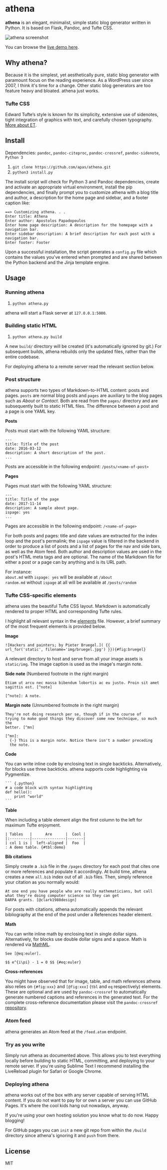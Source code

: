 # athena

**athena** is an elegant, minimalist, simple static blog generator
written in Python. It is based on Flask, Pandoc, and Tufte CSS.

![athena screenshot](/static/athena.png)

You can browse the [live demo here][demo].

## Why athena?

Because it is the simplest, yet aesthetically pure, static blog generator with
paramount focus on the reading experience. As a WordPress user since 2007, I
think it's time for a change. Other static blog generators are too feature
heavy and bloated. athena just works.

### Tufte CSS

Edward Tufte’s style is known for its simplicity, extensive use of sidenotes,
tight integration of graphics with text, and carefully chosen typography.
[More about ET][et].

## Install

Dependencies: `pandoc`, `pandoc-citeproc`, `pandoc-crossref`,
`pandoc-sidenote`, `Python 3`

1. `git clone https://github.com/apas/athena.git`
1. `python3 install.py`

The install script will check for Python 3 and Pandoc dependencies, create
and activate an appropriate virtual environment, install the pip dependencies,
and finally prompt you to customize athena with a blog title and author, a
description for the home page and sidebar, and a footer caption like:

``` {.bash}
==> Customizing athena. . .
Enter title: Athena
Enter author: Apostolos Papadopoulos
Enter home page description: A description for the homepage with a navigation bar.
Enter sidebar description: A brief description for each post with a navigation bar.
Enter footer: Footer
```

Upon a successful installation, the script generates a `config.py` file which
contains the values you've entered when prompted and are shared between
the Python backend and the Jinja template engine.

## Usage

### Running athena

1. `python athena.py`

athena will start a Flask server at `127.0.0.1:5000`.

### Building static HTML

1. `python athena.py build`

A new `build/` directory will be created (it's automatically ignored by git.)
For subsequent builds, athena rebuilds only the updated files, rather than the
entire codebase.

For deploying athena to a remote server read the relevant section below.

### Post structure

athena supports two types of Markdown-to-HTML content: posts and pages.
`posts` are normal blog posts and `pages` are auxiliary to the blog pages such
as _About_ or _Contact_. Both are read from the `pages/` directory and are
subsequently built to static HTML files. The difference between a post and a
page is one YAML key.

**Posts**

Posts must start with the following YAML structure:

    ---
    title: Title of the post
    date: 2016-03-12
    description: A short description of the post.
    ...

Posts are accessible in the following endpoint: `/posts/<name-of-post>`

**Pages**

Pages must start with the following YAML structure:

    ---
    title: Title of the page
    date: 2017-11-14
    description: A sample about page.
    ispage: yes
    ...

Pages are accessible in the following endpoint: `/<name-of-page>`

For both posts and pages: title and date values are extracted for the index
loop and the post's permalink; the `ispage` value is filtered in the backend
in order to produce a list of posts and a list of pages for the nav and side
bars, as well as the Atom feed. Both author and description values are
used in the post's HTML meta tags and are optional. The name of the Markdown
file for either a post or a page can by anything and is its URL path.

For instance: \
`about.md` with `ispage: yes` will be available at `/about` \
`random.md` without `ispage` at all will be available at `/posts/random`

### Tufte CSS-specific elements

athena uses the beautiful Tufte CSS layout. Markdown is automatically rendered
to proper HTML and corresponding Tufte rules.

I highlight all relevant syntax in the [elements][elems] file. However, a
brief summary of the most frequent elements is provided below.

**Image**

    ![Hackers and painters; by Pieter Bruegel.]( {{
    url_for('static', filename='img/bruegel.jpg') }}){#fig:bruegel}

A relevant directory to host and serve from all your image assets is
`static/img`. The image caption is used as the image's margin note.

**Side note** (Numbered footnote in the right margin)

    Etiam ut arcu nec massa bibendum lobortis ac eu justo. Proin sit amet
    sagittis est. [^note]

    [^note]: A note.

**Margin note** (Unnumbered footnote in the right margin)

    They're not doing research per se, though if in the course of
    trying to make good things they discover some new technique, so much the
    better. [^mn]

    [^mn]:
      {-} This is a margin note. Notice there isn't a number preceding
      the note.

**Code**

You can write inline code by enclosing text in single backticks.
Alternatively, for blocks use three backticks. athena supports code
highlighting via Pygmentize. 

    ``` {.python}
    # a code block with syntax highlighting
    def hello():
        print "world"
    ```

**Table**

When including a table element align the first column to the left for maximum
Tufte enjoyment.

    | Tables   |      Are      |  Cool |
    |:---------|---------------|-------|
    | col 1 is |  left-aligned |  Foo  |
    : A demo table. {#tbl:demo}

**Bib citations**

Simply create a `.bib` file in the `/pages` directory for each post that
cites one or more references and populate it accordingly. At build time,
athena creates a new `all.bib` index out of all `.bib` files. Then, simply
reference your citation as you normally would:

    At one end you have people who are really mathematicians, but call
    what they're doing computer science so they can get
    DARPA grants. [@clark1988design]

For posts with citations, athena automatically appends the relevant
bibliography at the end of the post under a References header element.

**Math**

You can write inline math by enclosing text in single dollar signs.
Alternatively, for blocks use double dollar signs and a space. Math is
rendered via [MathML][mml].

    See [@eq:euler].

    $$ e^{i\pi} - 1 = 0 $$ {#eq:euler}

**Cross-references**

You might have observed that for image, table, and math references
athena also relies on `{#fig:xxx}` and `[@fig:xxx]` (`tbl` and `eq`
respectively) elements. These are optional and are used by `pandoc-crossref`
to automatically generate numbered captions and references in the generated
text. For the complete cross-reference documentation please visit the
`pandoc-crossref` [repository][pdcf].

### Atom feed

athena generates an Atom feed at the `/feed.atom` endpoint.

### Try as you write

Simply run athena as documented above. This allows you to test everything
locally before building to static HTML, committing, and deploying to your
remote server. If you're using Sublime Text I recommend installing the
LiveReload plugin for Safari or Google Chrome.

### Deploying athena

athena works out of the box with any server capable of serving HTML content.
If you do not want to pay for or own a server you can use GitHub Pages. It's
where the cool kids hang out nowadays, anyway.

If you're using your own hosting solution you know what to do now. Happy
blogging!

For GitHub pages you can `init` a new git repo from within the `/build`
directory since athena's ignoring it and `push` from there.

## License

MIT

[et]: https://en.wikipedia.org/wiki/Edward_Tufte
[demo]: https://apas.github.io/athena/
[elems]: https://raw.githubusercontent.com/apas/athena/pandoc/pages/elements.md
[mml]: https://www.w3.org/Math/whatIsMathML.html
[pdcf]: https://github.com/lierdakil/pandoc-crossref
